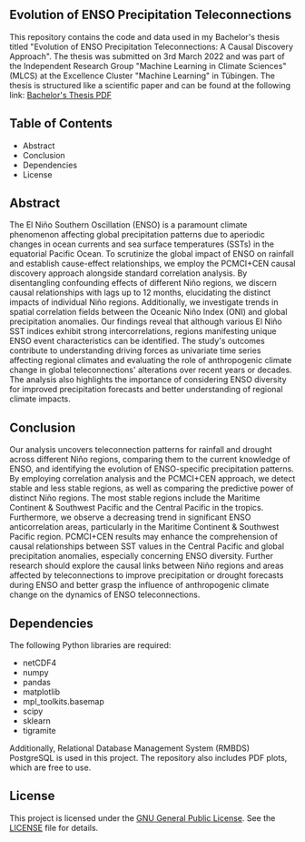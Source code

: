 <!-- Title -->
## Evolution of ENSO Precipitation Teleconnections
<!-- Description -->
This repository contains the code and data used in my Bachelor's thesis titled "Evolution of ENSO Precipitation Teleconnections: A Causal Discovery Approach". The thesis was submitted on 3rd March 2022 and was part of the Independent Research Group "Machine Learning in Climate Sciences" (MLCS) at the Excellence Cluster "Machine Learning" in Tübingen. The thesis is structured like a scientific paper and can be found at the following link: [Bachelor's Thesis PDF](https://machineclimate.de/files/bachelors_thesis_onken_alexej.pdf)

<!-- Table of Contents -->
## Table of Contents
- Abstract
- Conclusion
- Dependencies
- License
<!-- Abstract -->
## Abstract
The El Niño Southern Oscillation (ENSO) is a paramount climate phenomenon affecting global precipitation patterns due to aperiodic changes in ocean currents and sea surface temperatures (SSTs) in the equatorial Pacific Ocean. To scrutinize the global impact of ENSO on rainfall and establish cause-effect relationships, we employ the PCMCI+CEN causal discovery approach alongside standard correlation analysis. By disentangling confounding effects of different Niño regions, we discern causal relationships with lags up to 12 months, elucidating the distinct impacts of individual Niño regions. Additionally, we investigate trends in spatial correlation fields between the Oceanic Niño Index (ONI) and global precipitation anomalies. Our findings reveal that although various El Niño SST indices exhibit strong intercorrelations, regions manifesting unique ENSO event characteristics can be identified. The study's outcomes contribute to understanding driving forces as univariate time series affecting regional climates and evaluating the role of anthropogenic climate change in global teleconnections' alterations over recent years or decades. The analysis also highlights the importance of considering ENSO diversity for improved precipitation forecasts and better understanding of regional climate impacts.

<!-- Conclusion -->
## Conclusion
Our analysis uncovers teleconnection patterns for rainfall and drought across different Niño regions, comparing them to the current knowledge of ENSO, and identifying the evolution of ENSO-specific precipitation patterns. By employing correlation analysis and the PCMCI+CEN approach, we detect stable and less stable regions, as well as comparing the predictive power of distinct Niño regions. The most stable regions include the Maritime Continent & Southwest Pacific and the Central Pacific in the tropics. Furthermore, we observe a decreasing trend in significant ENSO anticorrelation areas, particularly in the Maritime Continent & Southwest Pacific region. PCMCI+CEN results may enhance the comprehension of causal relationships between SST values in the Central Pacific and global precipitation anomalies, especially concerning ENSO diversity. Further research should explore the causal links between Niño regions and areas affected by teleconnections to improve precipitation or drought forecasts during ENSO and better grasp the influence of anthropogenic climate change on the dynamics of ENSO teleconnections.

<!-- Dependencies -->
## Dependencies
The following Python libraries are required:

- netCDF4
- numpy
- pandas
- matplotlib
- mpl_toolkits.basemap
- scipy
- sklearn
- tigramite

Additionally, Relational Database Management System (RMBDS) PostgreSQL is used in this project.
The repository also includes PDF plots, which are free to use.

<!-- License -->
## License

This project is licensed under the [GNU General Public License](https://www.gnu.org/licenses/gpl-3.0.en.html). See the [LICENSE](LICENSE) file for details.

